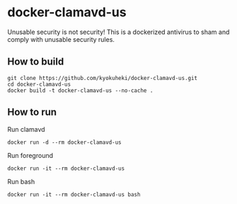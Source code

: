 # docker-clamavd-us
Unusable security is not security! This is a dockerized antivirus to sham and comply with unusable security rules.

## How to build
```
git clone https://github.com/kyokuheki/docker-clamavd-us.git
cd docker-clamavd-us
docker build -t docker-clamavd-us --no-cache .
```

## How to run
Run clamavd
```
docker run -d --rm docker-clamavd-us
```

Run foreground
```
docker run -it --rm docker-clamavd-us
```

Run bash
```
docker run -it --rm docker-clamavd-us bash
```
